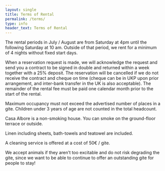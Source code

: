 ```yaml
---
layout: single
title: Terms of Rental
permalink: /terms/
type: info
header_text: Terms of Rental
---
```


The rental periods in July / August are from Saturday at 4pm until the
following Saturday at 10 am. Outside of that period, we rent for a
minimum of 4 nights without fixed start days.

When a reservation request is made, we will acknowledge the request
and send you a contract to be signed in double and returned within a
week together with a 25% deposit. The reservation will be cancelled if
we do not receive the contract and cheque on time (cheque can be in
UKP upon prior arrangement, and inter-bank transfer in the UK is also
acceptable).  The remainder of the rental fee must be paid one calendar
month prior to the start of the rental.

Maximum occupancy must not exceed the advertised number of places in a
gite. Children under 3 years of age are not counted in the total
headcount.

Casa Albore is a non-smoking house. You can smoke on the ground-floor
terrace or outside.

Linen including sheets, bath-towels and teatowel are included.

A cleaning service is offered at a cost of 50€ / gite.

We accept animals if they aren’t too excitable and do not risk
degrading the gite, since we want to be able to continue to offer an
outstanding gite for people to stay!
